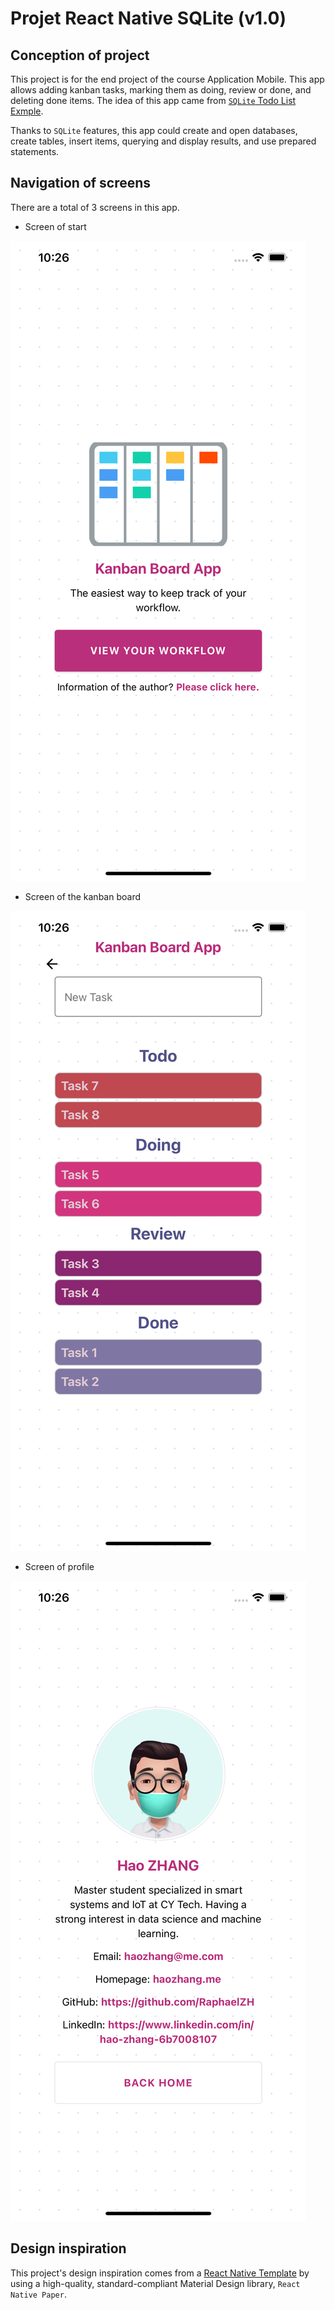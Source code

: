 # Projet React Native SQLite (v1.0)

## Conception of project

This project is for the end project of the course Application Mobile. This app allows adding kanban tasks, marking them as doing, review or done, and deleting done items. The idea of this app came from [`SQLite` Todo List Exmple](https://github.com/expo/examples/tree/master/with-sqlite).

Thanks to `SQLite` features,  this app could create and open databases, create tables, insert items, querying and display results, and use prepared statements.

## Navigation of screens

There are a total of 3 screens in this app.

* Screen of start

![Screen of start](./ScreenImages/StartScreen.png)

* Screen of the kanban board

![Screen of the kanban board](./ScreenImages/KanbanBoardScreen.png)

* Screen of profile

![Screen of profile](./ScreenImages/ProfileScreen.png)

## Design inspiration

This project's design inspiration comes from a [React Native Template](https://reactnativemarket.com) by using a high-quality, standard-compliant Material Design library, `React Native Paper`.
